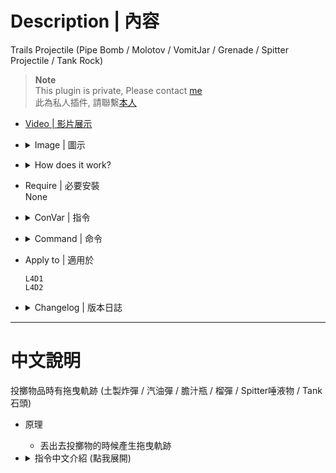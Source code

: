 # Description | 內容
Trails Projectile (Pipe Bomb / Molotov / VomitJar / Grenade / Spitter Projectile / Tank Rock)

> __Note__ <br/>
This plugin is private, Please contact [me](/#私人插件列表-private-plugins-list)<br/>
此為私人插件, 請聯繫[本人](/#私人插件列表-private-plugins-list)

* [Video | 影片展示](https://youtu.be/c_0ACD0VLQA)

* <details><summary>Image | 圖示</summary>

    <br/>![Trails_Projectile_1](image/Trails_Projectile_1.jpg)
    <br/>![Trails_Projectile_2](image/Trails_Projectile_2.jpg)
    <br/>![Trails_Projectile_3](image/Trails_Projectile_3.jpg)
    <br/>![Trails_Projectile_4](image/Trails_Projectile_4.jpg)
    <br/>![Trails_Projectile_5](image/Trails_Projectile_5.jpg)
    <br/>![Trails_Projectile_6](image/Trails_Projectile_6.jpg)
</details>

* <details><summary>How does it work?</summary>

    * When survivors throw Pipe Bomb / Molotov / VomitJar, add trails
    * When survivors fire Grenade Launcher, add trails
    * When spitter spits, add trails
    * When tanks throw tank rock, add trails
</details>

* Require | 必要安裝
<br>None

* <details><summary>ConVar | 指令</summary>

    * cfg/sourcemod/Trails_Projectile.cfg
        ```php
        // Enable/Disable plugin
        Trails_Projectile_enable "1"

        // If 1, Enable pipe bomb trail
        Trails_Projectile_pipebomb_enable "1"

        // Players with these flags have trail when throw pipe bombs (Empty = Everyone, -1: Nobody)
        Trails_Projectile_pipebomb_flag ""

        // If 1, ai survivor bots can throw pipe bombs with trail
        Trails_Projectile_pipebomb_bot "1"

        // pipe bomb trail color. Three values between 0-255 separated by spaces. RGB Color255 - Red Green Blue.
        // [default: 255 48 48]
        Trails_Projectile_pipebomb_color "255 48 48"

        // Transparency of pipe bomb trail. (10-255)
        Trails_Projectile_pipebomb_alpha "200"

        // Material of pipe bomb trail. (1: liner, 2: dotted, 3: Random)
        Trails_Projectile_pipebomb_material "3"

        // If 1, Enable Molotov trail
        Trails_Projectile_molotov_enable "1"

        // Players with these flags have trail when throw molotovs (Empty = Everyone, -1: Nobody)
        Trails_Projectile_molotov_flag ""

        // If 1, ai survivor bots can throw molotovs with trail
        Trails_Projectile_molotov_bot "1"

        // Molotov trail color. Three values between 0-255 separated by spaces. RGB Color255 - Red Green Blue.
        // [default: 255 255 0]
        Trails_Projectile_molotov_color "255 255 0"

        // Transparency of Molotov trail. (10-255)
        Trails_Projectile_molotov_alpha "200"

        // Material of Molotov trail. (1: liner, 2: dotted, 3: Random)
        Trails_Projectile_molotov_material "3"

        // (L4D2) If 1, Enable vomitjar trail
        Trails_Projectile_vomitjar_enable "1"

        // (L4D2) Players with these flags have trail when throw vomitjars (Empty = Everyone, -1: Nobody)
        Trails_Projectile_vomitjar_flag ""

        // (L4D2) If 1, ai survivor bots can throw vomitjars with trail
        Trails_Projectile_vomitjar_bot "1"

        // (L4D2) Vomitjar trail color. Three values between 0-255 separated by spaces. RGB Color255 - Red Green Blue.
        // [default: 50 205 50]
        Trails_Projectile_vomitjar_color "50 205 50"

        // (L4D2) Transparency of vomitjar trail. (10-255)
        Trails_Projectile_vomitjar_alpha "200"

        // (L4D2) Material of vomitjar trail. (1: liner, 2: dotted, 3: Random)
        Trails_Projectile_vomitjar_material "3"

        // (L4D2) If 1, Enable grenade trail
        Trails_Projectile_grenade_enable "1"

        // (L4D2) Players with these flags have trail when fire grenade (Empty = Everyone, -1: Nobody)
        Trails_Projectile_grenade_flag ""

        // (L4D2) If 1, ai survivor bots can fire grenade with trail
        Trails_Projectile_grenade_bot "1"

        // (L4D2) Grenade trail color. Three values between 0-255 separated by spaces. RGB Color255 - Red Green Blue.
        // [default: 160 32 240]
        Trails_Projectile_grenade_color "160 32 240"

        // (L4D2) Transparency of grenade trail. (10-255)
        Trails_Projectile_grenade_alpha "200"

        // (L4D2) Material of grenade trail. (1: liner, 2: dotted, 3: Random)
        Trails_Projectile_grenade_material "3"

        // (L4D2) If 1, Enable spitter projectile trail
        Trails_Projectile_spitter_enable "1"

        // (L4D2) Players with these flags have trail when spit (Empty = Everyone, -1: Nobody)
        Trails_Projectile_spitter_flag ""

        // (L4D2) If 1, ai spitters can have spit with projectile trail
        Trails_Projectile_spitter_bot "1"

        // (L4D2) spitter projectile trail color. Three values between 0-255 separated by spaces. RGB Color255 - Red Green Blue.
        // [default: 0 255 0]
        Trails_Projectile_spitter_color "0 255 0"

        // (L4D2) Transparency of spitter projectile trail. (10-255)
        Trails_Projectile_spitter_alpha "200"

        // (L4D2) Material of spitter projectile trail. (1: liner, 2: dotted, 3: Random)
        Trails_Projectile_spitter_material "3"

        // If 1, Enable tank rock trail
        Trails_Projectile_rock_enable "1"

        // Players with these flags have trail when throw tank rock (Empty = Everyone, -1: Nobody)
        Trails_Projectile_rock_flag ""

        // If 1, ai tank bots can throw tank rock with trail
        Trails_Projectile_rock_bot "1"

        // Tank rock trail color. Three values between 0-255 separated by spaces. RGB Color255 - Red Green Blue.
        // [default: 200 200 200]
        Trails_Projectile_rock_color "200 200 200"

        // Transparency of tank rock trail. (10-255)
        Trails_Projectile_rock_alpha "200"

        // Material of tank rock trail. (1: liner, 2: dotted, 3: Random)
        Trails_Projectile_rock_material "3"
        ```
</details>

* <details><summary>Command | 命令</summary>
    
    None
</details>

* Apply to | 適用於
    ```
    L4D1
    L4D2
    ```

* <details><summary>Changelog | 版本日誌</summary>

    * v1.3 (2024-11-28)
        * Update cvars
        * Optimize code

    * v1.2 (2022-10-26)
        * More Cvars
        * Add spitter projectile
        * Auto generate cfg

    * v1.0
        * [By Mister_Game_Over](https://forums.alliedmods.net/showthread.php?t=301388)
</details>

- - - -
# 中文說明
投擲物品時有拖曳軌跡 (土製炸彈 / 汽油彈 / 膽汁瓶 / 榴彈 / Spitter唾液物 / Tank石頭)

* 原理
    * 丟出去投擲物的時候產生拖曳軌跡

* <details><summary>指令中文介紹 (點我展開)</summary>

    * cfg/sourcemod/Trails_Projectile.cfg
        ```php
        // 0=關閉插件, 1=啟動插件
        Trails_Projectile_enable "1"

        // 為1時，土製炸彈有拖曳軌跡效果
        Trails_Projectile_pipebomb_enable "1"

        // 擁有這些權限的玩家，投擲的土製炸彈有拖曳軌跡效果 (留白 = 任何人都能, -1: 無人)
        Trails_Projectile_pipebomb_flag ""

        // 為1時，AI Bots投擲的土製炸彈有拖曳軌跡效果
        Trails_Projectile_pipebomb_bot "1"

        // 土製炸彈的軌跡顏色，填入RGB三色 (三個數值介於0~255，需要空格)
        // [預設: 255 48 48]
        Trails_Projectile_pipebomb_color "255 48 48"

        // 土製炸彈的軌跡透明度 (10-255)
        Trails_Projectile_pipebomb_alpha "200"

        // 土製炸彈的軌跡形狀 (1: 一條線, 2: 點狀, 3: 隨機)
        Trails_Projectile_pipebomb_material "3"

        // 為1時，汽油彈有拖曳軌跡效果
        Trails_Projectile_molotov_enable "1"

        // 擁有這些權限的玩家，投擲的汽油彈有拖曳軌跡效果 (留白 = 任何人都能, -1: 無人)
        Trails_Projectile_molotov_flag ""

        // 為1時，AI Bots投擲的汽油彈有拖曳軌跡效果
        Trails_Projectile_molotov_bot "1"

        // 汽油彈的軌跡顏色，填入RGB三色 (三個數值介於0~255，需要空格)
        // [預設: 255 255 0]
        Trails_Projectile_molotov_color "255 255 0"

        // 汽油彈的軌跡透明度 (三個數值介於0~255，需要空格)
        Trails_Projectile_molotov_alpha "200"

        // 汽油彈的軌跡形狀 (1: 一條線, 2: 點狀, 3: 隨機)
        Trails_Projectile_molotov_material "3"

        // (L4D2) 為1時，膽汁瓶有拖曳軌跡效果
        Trails_Projectile_vomitjar_enable "1"

        // (L4D2) 擁有這些權限的玩家，投擲的膽汁瓶有拖曳軌跡效果 (留白 = 任何人都能, -1: 無人)
        Trails_Projectile_vomitjar_flag ""

        // (L4D2) 為1時，AI Bots投擲的膽汁瓶有拖曳軌跡效果
        Trails_Projectile_vomitjar_bot "1"

        // (L4D2) 膽汁瓶的軌跡顏色，填入RGB三色 (三個數值介於0~255，需要空格)
        // [預設: 50 205 50]
        Trails_Projectile_vomitjar_color "50 205 50"

        // (L4D2) 膽汁瓶的軌跡透明度 (三個數值介於0~255，需要空格)
        Trails_Projectile_vomitjar_alpha "200"

        // (L4D2) 膽汁瓶的軌跡形狀 (1: 一條線, 2: 點狀, 3: 隨機)
        Trails_Projectile_vomitjar_material "3"

        // (L4D2) 為1時，榴彈有拖曳軌跡效果
        Trails_Projectile_grenade_enable "1"

        // (L4D2) 擁有這些權限的玩家，射出的榴彈有拖曳軌跡效果 (留白 = 任何人都能, -1: 無人)
        Trails_Projectile_grenade_flag ""

        // (L4D2) 為1時，AI Bots射出的榴彈有拖曳軌跡效果
        Trails_Projectile_grenade_bot "1"

        // (L4D2) 榴彈的軌跡顏色，填入RGB三色 (三個數值介於0~255，需要空格)
        // [預設: 160 32 240]
        Trails_Projectile_grenade_color "160 32 240"

        // (L4D2) 榴彈的軌跡透明度 (三個數值介於0~255，需要空格)
        Trails_Projectile_grenade_alpha "200"

        // (L4D2) 榴彈的軌跡形狀 (1: 一條線, 2: 點狀, 3: 隨機)
        Trails_Projectile_grenade_material "3"

        // (L4D2) 為1時，Spitter唾液物有拖曳軌跡效果
        Trails_Projectile_spitter_enable "1"

        // (L4D2) 擁有這些權限的玩家，Spitter唾液物有拖曳軌跡效果 (留白 = 任何人都能, -1: 無人)
        Trails_Projectile_spitter_flag ""

        // (L4D2) 為1時，AI Spitter唾液物有拖曳軌跡效果
        Trails_Projectile_spitter_bot "1"

        // (L4D2) Spitter唾液物的軌跡顏色，填入RGB三色 (三個數值介於0~255，需要空格)
        // [預設: 0 255 0]
        Trails_Projectile_spitter_color "0 255 0"

        // (L4D2) Spitter唾液物的軌跡透明度 (三個數值介於0~255，需要空格)
        Trails_Projectile_spitter_alpha "200"

        // (L4D2) Spitter唾液物的軌跡形狀 (1: 一條線, 2: 點狀, 3: 隨機)
        Trails_Projectile_spitter_material "3"

        // 為1時，Tank石頭有拖曳軌跡效果
        Trails_Projectile_rock_enable "1"

        // 擁有這些權限的玩家，投擲的Tank石頭有拖曳軌跡效果 (留白 = 任何人都能, -1: 無人)
        Trails_Projectile_rock_flag ""

        // 為1時，AI Tank投擲的石頭有拖曳軌跡效果
        Trails_Projectile_rock_bot "1"

        // Tank石頭的軌跡顏色，填入RGB三色 (三個數值介於0~255，需要空格)
        // [預設: 200 200 200]
        Trails_Projectile_rock_color "200 200 200"

        // Tank石頭的軌跡透明度 (三個數值介於0~255，需要空格)
        Trails_Projectile_rock_alpha "200"

        // Tank石頭的軌跡形狀 (1: 一條線, 2: 點狀, 3: 隨機)
        Trails_Projectile_rock_material "3"
        ```
</details>



